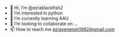 - 👋 Hi, I’m @ezrablackfish2
- 👀 I’m interested in python 
- 🌱 I’m currently learning AAU
- 💞️ I’m looking to collaborate on ...
- 📫 How to reach me ezrayeneneh1992@gmail.com

<!---
ezrablackfish2/ezrablackfish2 is a ✨ special ✨ repository because its `README.md` (this file) appears on your GitHub profile.
You can click the Preview link to take a look at your changes.
--->
